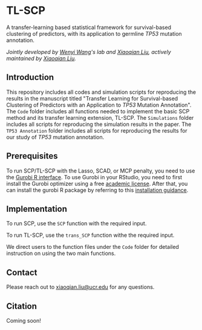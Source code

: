 # TL-SCP
A transfer-learning based statistical framework for survival-based clustering of predictors, with its application to germline *TP53* mutation annotation.

*Jointly developed by [Wenyi Wang](https://odin.mdacc.tmc.edu/~wwang7/index.html)'s lab and [Xiaoqian Liu](https://xiaoqian-liu.github.io/), 
actively maintained by [Xiaoqian Liu](https://xiaoqian-liu.github.io/).*

## Introduction
This repository includes all codes and simulation scripts for reproducing the results in the manuscript titled "Transfer Learning for Survival-based Clustering of Predictors with an Application to *TP53* Mutation Annotation". The `Code` folder includes all functions needed to implement the basic SCP method and its transfer learning extension, TL-SCP. The `Simulations` folder includes all scripts for reproducing the simulation results in the paper.  The `TP53 Annotation` folder includes all scripts for reproducing the results for our study of *TP53* mutation annotation. 

## Prerequisites

To run SCP/TL-SCP with the Lasso, SCAD, or MCP penalty, you need to use the [Gurobi R interface](https://docs.gurobi.com/projects/optimizer/en/current/reference/r.html). 
To use Gurobi in your RStudio, you need to first install the Gurobi optimizer using a free [academic license](https://www.gurobi.com/features/academic-named-user-license/). 
After that, you can install the gurobi R package by referring to this [installation guidance](https://docs.gurobi.com/projects/optimizer/en/current/reference/r/setup.html).

## Implementation

To run SCP, use the `SCP` function with the required input.

To run TL-SCP, use the `trans_SCP` function withe the required input.

We direct users to the function files under the `Code` folder for detailed instruction on using the two main functions.




## Contact

Please reach out to xiaoqian.liu@ucr.edu for any questions. 

## Citation

Coming soon!

